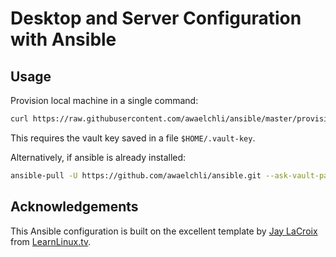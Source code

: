 # Desktop and Server Configuration with Ansible


## Usage

Provision local machine in a single command:
```bash
curl https://raw.githubusercontent.com/awaelchli/ansible/master/provision.sh | sudo bash
```
This requires the vault key saved in a file `$HOME/.vault-key`.

Alternatively, if ansible is already installed:
```bash
ansible-pull -U https://github.com/awaelchli/ansible.git --ask-vault-pass
```

## Acknowledgements

This Ansible configuration is built on the excellent template by [Jay LaCroix](https://github.com/LearnLinuxTV) from [LearnLinux.tv](http://www.learnlinux.tv).
